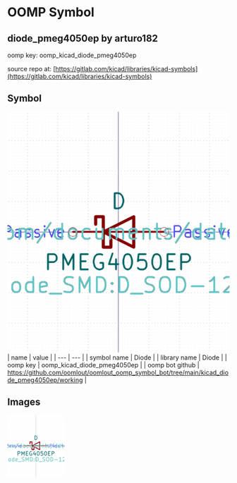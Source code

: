 # OOMP Symbol  
## diode_pmeg4050ep  by arturo182  
  
oomp key: oomp_kicad_diode_pmeg4050ep  
  
source repo at: [https://gitlab.com/kicad/libraries/kicad-symbols](https://gitlab.com/kicad/libraries/kicad-symbols)  
## Symbol  
  
[![working.png](working_600.png)](working.png)  
| name | value | 
| --- | --- | 
| symbol name | Diode | 
| library name | Diode | 
| oomp key | oomp_kicad_diode_pmeg4050ep | 
| oomp bot github | https://github.com/oomlout/oomlout_oomp_symbol_bot/tree/main/kicad_diode_pmeg4050ep/working | 
## Images  
  
[![working.png](working_140.png)](working.png)  
